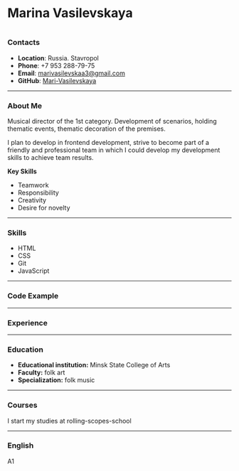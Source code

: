 # Marina Vasilevskaya
#
### Contacts
* **Location**: Russia. Stavropol
* **Phone**: +7 953 288-79-75
* **Email**: marivasilevskaa3@gmail.com
* **GitHub**: [Mari-Vasilevskaya](https://github.com/Mari-Vasilevskaya)
---
### About Me

<p>Musical director of the 1st category. Development of scenarios, holding thematic events, thematic decoration of the premises.</p>
<p>I plan to develop in frontend development, strive to become part of a friendly and professional team in which I could develop my development skills to achieve team results.</p>

**Key Skills**
- Teamwork
- Responsibility
- Creativity
- Desire for novelty
---
### Skills
- HTML 
- CSS 
- Git 
- JavaScript
---

### Code Example

---

### Experience

---
### Education
- **Educational institution:** Minsk State College of Arts
- **Faculty:** folk art
- **Specialization:** folk music
---
### Courses 

I start my studies at rolling-scopes-school

---
### English
A1
